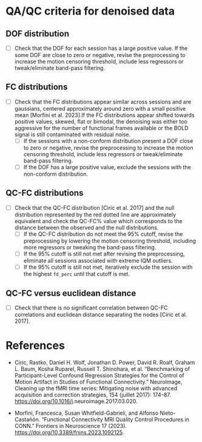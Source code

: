 # QA/QC criteria for denoised data

## DOF distribution
- [ ] Check that the DOF for each session has a large positive value. If the some DOF are close to zero or negative, revise the preprocessing to increase the motion censoring threshold, include less regressors or tweak/eliminate band-pass filtering.

## FC distributions
- [ ] Check that the FC distributions appear similar across sessions and are gaussians, centered approximately around zero with a small positive mean [Morfini et al. 2023].If the FC distributions appear shifted towards positive values, skewed, flat or bimodal, the denoising was either too aggressive for the number of functional frames available or the BOLD signal is still contaminated with residual noise.
    - [ ] If the sessions with a non-conform distribution present a DOF close to zero or negative, revise the preprocessing to increase the motion censoring threshold, include less regressors or tweak/eliminate band-pass filtering.
    - [ ] If the DOF has a large positive value, exclude the sessions with the non-conform distribution.

## QC-FC distributions
- [ ] Check that the QC-FC distribution [Ciric et al. 2017] and the null distribution represented by the red dotted line are approximately equivalent and check the QC-FC% value which corresponds to the distance between the observed and the null distributions. 
    - [ ] If the QC-FC distribution do not meet the 95% cutoff, revise the preprocessing by lowering the motion censoring threshold, including more regressors or tweaking the band-pass filtering.
    - [ ] If the 95% cutoff is still not met after revising the preprocessing, eliminate all sessions associated with extreme IQM outliers.
    - [ ] If the 95% cutoff is still not met, iteratively exclude the session with the highest `fd_perc` until that cutoff is met.

## QC-FC versus euclidean distance
- [ ] Check that there is no significant correlation between QC-FC correlations and euclidean distance separating the nodes [Ciric et al. 2017].

# References

* Ciric, Rastko, Daniel H. Wolf, Jonathan D. Power, David R. Roalf, Graham L. Baum, Kosha Ruparel, Russell T. Shinohara, et al. “Benchmarking of Participant-Level Confound Regression Strategies for the Control of Motion Artifact in Studies of Functional Connectivity.” NeuroImage, Cleaning up the fMRI time series: Mitigating noise with advanced acquisition and correction strategies, 154 (juillet 2017): 174–87. <https://doi.org/10.1016/j>.neuroimage.2017.03.020.

* Morfini, Francesca, Susan Whitfield-Gabrieli, and Alfonso Nieto-Castañón. “Functional Connectivity MRI Quality Control Procedures in CONN.” Frontiers in Neuroscience 17 (2023). <https://doi.org/10.3389/fnins.2023.1092125>.


